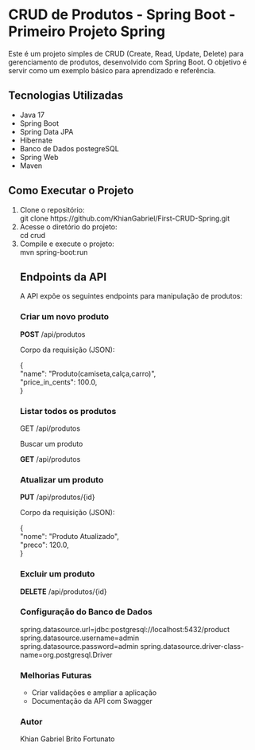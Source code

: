 <h1>CRUD de Produtos - Spring Boot - Primeiro Projeto Spring</h1>

<p>Este é um projeto simples de CRUD (Create, Read, Update, Delete) para gerenciamento de produtos, desenvolvido com Spring Boot. O objetivo é servir como um exemplo básico para aprendizado e referência.</p>

<h2>Tecnologias Utilizadas</h2>

<ul>
  <li>Java 17</li>
  <li>Spring Boot</li>
  <li>Spring Data JPA</li>
  <li>Hibernate</li>
  <li>Banco de Dados postegreSQL</li>
  <li>Spring Web</li>
  <li>Maven</li>
</ul>

<h2>Como Executar o Projeto</h2>

<ol>
  <li>Clone o repositório:</li>  
    git clone https://github.com/KhianGabriel/First-CRUD-Spring.git
  <li>Acesse o diretório do projeto:</li>
    cd crud
  <li>Compile e execute o projeto:</li>
    mvn spring-boot:run
</ul>

<h2>Endpoints da API</h2>

A API expõe os seguintes endpoints para manipulação de produtos:

<h3>Criar um novo produto</h3>
  <p><strong>POST</strong> /api/produtos</p>
  <p>Corpo da requisição (JSON):</p>
    {<br>
    "name": "Produto(camiseta,calça,carro)",<br>
    "price_in_cents": 100.0,<br>
    }<br>

<h3>Listar todos os produtos</h3>

GET /api/produtos

Buscar um produto

<p><strong>GET</strong> /api/produtos</p>

<h3>Atualizar um produto</h3>

<p><strong>PUT</strong> /api/produtos/{id}

 <p>Corpo da requisição (JSON):</p>

{<br>
  "nome": "Produto Atualizado",<br>
  "preco": 120.0,<br>
}<br>

<h3>Excluir um produto</h3>

<p><strong>DELETE</strong> /api/produtos/{id}</p>

<h3>Configuração do Banco de Dados</h3>

<p>
spring.datasource.url=jdbc:postgresql://localhost:5432/product
spring.datasource.username=admin
spring.datasource.password=admin
spring.datasource.driver-class-name=org.postgresql.Driver
</p>

<h3>Melhorias Futuras</h3>

<ul>
  <li>Criar validações e ampliar a aplicação</li>
  <li>Documentação da API com Swagger</li>
</ul>

<h3>Autor</h3>
<p>Khian Gabriel Brito Fortunato</p>

